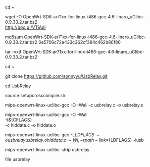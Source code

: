 cd ~


wget -O OpenWrt-SDK-ar71xx-for-linux-i486-gcc-4.6-linaro_uClibc-0.9.33.2.tar.bz2 \
http://goo.gl/VTiAdi


md5sum OpenWrt-SDK-ar71xx-for-linux-i486-gcc-4.6-linaro_uClibc-0.9.33.2.tar.bz2
0e5706c72e433c362cf384c462b86f86


tar -vxjf OpenWrt-SDK-ar71xx-for-linux-i486-gcc-4.6-linaro_uClibc-0.9.33.2.tar.bz2


cd ~

git clone  https://github.com/sonnyyu/UsbRelay.git

cd UsbRelay

source setupcrosscompile.sh

mips-openwrt-linux-uclibc-gcc   -O -Wall  -c usbrelay.c -o usbrelay.o

mips-openwrt-linux-uclibc-gcc  -O -Wall \
-I${CFLAGS} \
-c hiddata.c -o hiddata.o

mips-openwrt-linux-uclibc-gcc -L${LDFLAGS} \
-o usbrelay usbrelay.o hiddata.o \
-Wl,-rpath-link=${LDFLAGS} -lusb

mips-openwrt-linux-uclibc-strip usbrelay

file usbrelay

